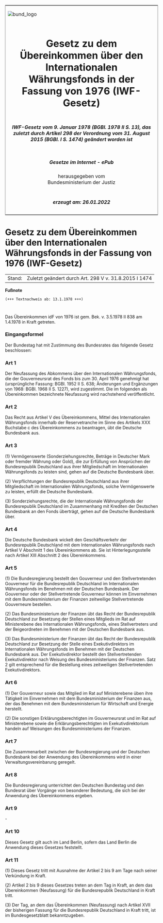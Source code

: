 <span id="DECKBLATT.html"></span>

<table border="0" frame="border" width="100%">

<tr valign="top">

<td align="left">

![bund\_logo](BfJ_2021_Web_de_de.gif)

</td>

<td align="right">

 

</td>

</tr>

<tr align="center" valign="middle">

<td colspan="2">

# Gesetz zu dem Übereinkommen über den Internationalen Währungsfonds in der Fassung von 1976 (IWF-Gesetz)

</td>

</tr>

<tr align="center" valign="middle">

<td colspan="2">

##### IWF-Gesetz vom 9. Januar 1978 (BGBl. 1978 II S. 13), das zuletzt durch Artikel 298 der Verordnung vom 31. August 2015 (BGBl. I S. 1474) geändert worden ist

</td>

</tr>

<tr align="center" valign="middle">

<td colspan="2">

  
  

##### Gesetze im Internet - ePub  
  
herausgegeben vom  
Bundesministerium der Justiz

</td>

</tr>

<tr align="center" valign="bottom">

<td colspan="2">

  
  

##### erzeugt am: 26.01.2022

</td>

</tr>

</table>

<span id="BJNR200130978.html"></span>

# Gesetz zu dem Übereinkommen über den Internationalen Währungsfonds in der Fassung von 1976 (IWF-Gesetz)

<div>

<div class="jnhtml">

|        |                                                       |
| ------ | ----------------------------------------------------- |
| Stand: | Zuletzt geändert durch Art. 298 V v. 31.8.2015 I 1474 |

</div>

</div>

<div>

  
**Fußnote**

<div class="jnhtml">

<div>

<div class="jurAbsatz">

  

``` 
(+++ Textnachweis ab: 13.1.1978 +++)

 
```

Das Übereinkommen idF von 1976 ist gem. Bek. v. 3.5.1978 II 838 am
1.4.1978 in Kraft getreten.

</div>

</div>

</div>

</div>

<span id="BJNR200130978BJNE000100326.html"></span>

### Eingangsformel  

<div>

<div class="jnhtml">

<div>

<div class="jurAbsatz">

Der Bundestag hat mit Zustimmung des Bundesrates das folgende Gesetz
beschlossen:

</div>

</div>

</div>

</div>

<span id="BJNR200130978BJNE000200326.html"></span>

### Art 1  

<div>

<div class="jnhtml">

<div>

<div class="jurAbsatz">

Der Neufassung des Abkommens über den Internationalen Währungsfonds, die
der Gouverneursrat des Fonds bis zum 30. April 1976 genehmigt hat
(ursprüngliche Fassung: BGBl. 1952 II S. 638; Änderungen und
Ergänzungen von 1968: BGBl. 1968 II S. 1227), wird zugestimmt. Die im
folgenden als Übereinkommen bezeichnete Neufassung wird nachstehend
veröffentlicht.

</div>

</div>

</div>

</div>

<span id="BJNR200130978BJNE000300326.html"></span>

### Art 2  

<div>

<div class="jnhtml">

<div>

<div class="jurAbsatz">

Das Recht aus Artikel V des Übereinkommens, Mittel des Internationalen
Währungsfonds innerhalb der Reservetranche im Sinne des Artikels XXX
Buchstabe c des Übereinkommens zu beantragen, übt die Deutsche
Bundesbank aus.

</div>

</div>

</div>

</div>

<span id="BJNR200130978BJNE000400326.html"></span>

### Art 3  

<div>

<div class="jnhtml">

<div>

<div class="jurAbsatz">

(1) Vermögenswerte (Sonderziehungsrechte, Beträge in Deutscher Mark oder
fremder Währung oder Gold), die zur Erfüllung von Ansprüchen der
Bundesrepublik Deutschland aus ihrer Mitgliedschaft im Internationalen
Währungsfonds zu leisten sind, gehen auf die Deutsche Bundesbank über.

</div>

<div class="jurAbsatz">

(2) Verpflichtungen der Bundesrepublik Deutschland aus ihrer
Mitgliedschaft im Internationalen Währungsfonds, solche Vermögenswerte
zu leisten, erfüllt die Deutsche Bundesbank.

</div>

<div class="jurAbsatz">

(3) Sonderziehungsrechte, die der Internationale Währungsfonds der
Bundesrepublik Deutschland im Zusammenhang mit Krediten der Deutschen
Bundesbank an den Fonds überträgt, gehen auf die Deutsche Bundesbank
über.

</div>

</div>

</div>

</div>

<span id="BJNR200130978BJNE000500326.html"></span>

### Art 4  

<div>

<div class="jnhtml">

<div>

<div class="jurAbsatz">

Die Deutsche Bundesbank wickelt den Geschäftsverkehr der Bundesrepublik
Deutschland mit dem Internationalen Währungsfonds nach Artikel V
Abschnitt 1 des Übereinkommens ab. Sie ist Hinterlegungsstelle nach
Artikel XIII Abschnitt 2 des Übereinkommens.

</div>

</div>

</div>

</div>

<span id="BJNR200130978BJNE000601377.html"></span>

### Art 5  

<div>

<div class="jnhtml">

<div>

<div class="jurAbsatz">

(1) Die Bundesregierung bestellt den Gouverneur und den
Stellvertretenden Gouverneur für die Bundesrepublik Deutschland im
Internationalen Währungsfonds im Benehmen mit der Deutschen Bundesbank.
Der Gouverneur oder der Stellvertretende Gouverneur können im
Einvernehmen mit dem Bundesministerium der Finanzen zeitweilige
Stellvertretende Gouverneure bestellen.

</div>

<div class="jurAbsatz">

(2) Das Bundesministerium der Finanzen übt das Recht der Bundesrepublik
Deutschland zur Besetzung der Stellen eines Mitglieds im Rat auf
Ministerebene des Internationalen Währungsfonds, eines Stellvertreters
und der Beigeordneten im Benehmen mit der Deutschen Bundesbank aus.

</div>

<div class="jurAbsatz">

(3) Das Bundesministerium der Finanzen übt das Recht der Bundesrepublik
Deutschland zur Besetzung der Stelle eines Exekutivdirektors im
Internationalen Währungsfonds im Benehmen mit der Deutschen Bundesbank
aus. Der Exekutivdirektor bestellt den Stellvertretenden
Exekutivdirektor nach Weisung des Bundesministeriums der Finanzen. Satz
2 gilt entsprechend für die Bestellung eines zeitweiligen
Stellvertretenden Exekutivdirektors.

</div>

</div>

</div>

</div>

<span id="BJNR200130978BJNE000704118.html"></span>

### Art 6  

<div>

<div class="jnhtml">

<div>

<div class="jurAbsatz">

(1) Der Gouverneur sowie das Mitglied im Rat auf Ministerebene üben ihre
Tätigkeit im Einvernehmen mit dem Bundesministerium der Finanzen aus,
der das Benehmen mit dem Bundesministerium für Wirtschaft und Energie
herstellt.

</div>

<div class="jurAbsatz">

(2) Die sonstigen Erklärungsberechtigten im Gouverneursrat und im Rat
auf Ministerebene sowie die Erklärungsberechtigten im
Exekutivdirektorium handeln auf Weisungen des Bundesministeriums der
Finanzen.

</div>

</div>

</div>

</div>

<span id="BJNR200130978BJNE000800326.html"></span>

### Art 7  

<div>

<div class="jnhtml">

<div>

<div class="jurAbsatz">

Die Zusammenarbeit zwischen der Bundesregierung und der Deutschen
Bundesbank bei der Anwendung des Übereinkommens wird in einer
Verwaltungsvereinbarung geregelt.

</div>

</div>

</div>

</div>

<span id="BJNR200130978BJNE000900326.html"></span>

### Art 8  

<div>

<div class="jnhtml">

<div>

<div class="jurAbsatz">

Die Bundesregierung unterrichtet den Deutschen Bundestag und den
Bundesrat über Vorgänge von besonderer Bedeutung, die sich bei der
Anwendung des Übereinkommens ergeben.

</div>

</div>

</div>

</div>

<span id="BJNR200130978BJNE001000326.html"></span>

### Art 9  

<div>

<div class="jnhtml">

<div>

<div class="jurAbsatz">

\-

</div>

</div>

</div>

</div>

<span id="BJNR200130978BJNE001100326.html"></span>

### Art 10  

<div>

<div class="jnhtml">

<div>

<div class="jurAbsatz">

Dieses Gesetz gilt auch im Land Berlin, sofern das Land Berlin die
Anwendung dieses Gesetzes feststellt.

</div>

</div>

</div>

</div>

<span id="BJNR200130978BJNE001200326.html"></span>

### Art 11  

<div>

<div class="jnhtml">

<div>

<div class="jurAbsatz">

(1) Dieses Gesetz tritt mit Ausnahme der Artikel 2 bis 9 am Tage nach
seiner Verkündung in Kraft.

</div>

<div class="jurAbsatz">

(2) Artikel 2 bis 9 dieses Gesetzes treten an dem Tag in Kraft, an dem
das Übereinkommen (Neufassung) für die Bundesrepublik Deutschland in
Kraft tritt.

</div>

<div class="jurAbsatz">

(3) Der Tag, an dem das Übereinkommen (Neufassung) nach Artikel XVII der
bisherigen Fassung für die Bundesrepublik Deutschland in Kraft tritt,
ist im Bundesgesetzblatt bekanntzugeben.

</div>

</div>

</div>

</div>
